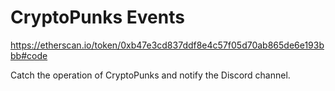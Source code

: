 # CryptoPunks Events

https://etherscan.io/token/0xb47e3cd837ddf8e4c57f05d70ab865de6e193bbb#code

Catch the operation of CryptoPunks and notify the Discord channel.
